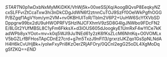 $START$N0p1wDxbNxMyMKiDKK/VhWj5k+00xeSSjXq/AoogBQvsP8EeqkyNZcxSLFFvrZtCcaTxw3hi3nDkCDgJdWN6f2ztnnCuTOJ9SzFf0OeIWkPgfhOGGP/BZgqf1AgVYom/ym2VM+nv0KBHUlToR/Tblm2V6P2+UuHW6ScYfXVbSDDppgrw99bx2dU9uHWOPRFVSHzINJCFXhmV9zSD8G4IgJNWbo9FDcFN2E/8LGt2YUfMBSL8C1yFm6FkksX+d3iOUS605dJoogkyE1UmRxF4wYICe7kKadWPb8yxYOot+mv+k0q5WJl9Ju1NEd61y2zK6fKsZLcM6NhtKq+O0VOMLxV5bGZLrfBFHosTApCDnE27crd+g7m5TxzJ9nFl13/grxrzIJKZqo1GsSpNLNdAH4H6kCvUHjBk+/yoIwFxyPri8KzOerZRjAFOry/0QCnl2egG25oDL4XgMoDqgSfZKQ==$END$